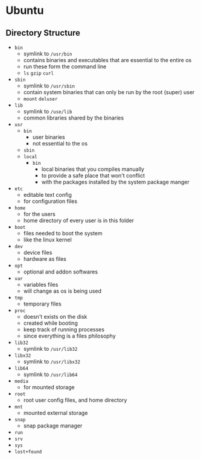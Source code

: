 # Ubuntu 

## Directory Structure

- `bin`
  - symlink to `/usr/bin`
  - contains binaries and executables that are essential to the entire os
  - run these form the command line
  - `ls` `gzip` `curl`
- `sbin`
  - symlink to `/usr/sbin`
  - contain system binaries that can only be run by the root (super) user
  - `mount` `deluser`
- `lib`
  - symlink to `/use/lib`
  - common libraries shared by the binaries
- `usr`
  - `bin`
    - user binaries
    - not essential to the os
  - `sbin`
  - `local`
    - `bin`
      - local binaries that you compiles manually
      - to provide a safe place that won't conflict 
      - with the packages installed by the system package manger
- `etc`
  - editable text config
  - for configuration files
- `home` 
  - for the users
  - home directory of every user is in this folder
- `boot`
  - files needed to boot the system 
  - like the linux kernel
- `dev`
  - device files
  - hardware as files
- `opt`
  - optional and addon softwares
- `var`
  - variables files
  - will change as os is being used
- `tmp`
  - temporary files
- `proc`
  - doesn't exists on the disk
  - created while booting
  - keep track of running processes
  - since everything is a files philosophy
- `lib32`
  - symlink to `/usr/lib32`
- `libx32`
  - symlink to `/usr/libx32`
- `lib64`
  - symlink to `/usr/lib64`
- `media`
  - for mounted storage
- `root`
  - root user config files, and home directory
- `mnt`
  - mounted external storage
- `snap`
  - snap package manager
- `run`
- `srv`
- `sys`
- `lost+found`